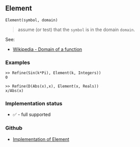 ## Element 

```
Element(symbol, domain)
```

> assume (or test) that the `symbol` is in the domain `domain`.

See:
* [Wikipedia - Domain of a function](https://en.wikipedia.org/wiki/Domain_of_a_function)

### Examples

```
>> Refine(Sin(k*Pi), Element(k, Integers))
0 

>> Refine(D(Abs(x),x), Element(x, Reals)) 
x/Abs(x) 
```







### Implementation status

* &#x2705; - full supported

### Github

* [Implementation of Element](https://github.com/axkr/symja_android_library/blob/master/symja_android_library/matheclipse-core/src/main/java/org/matheclipse/core/builtin/AssumptionFunctions.java#L123) 

